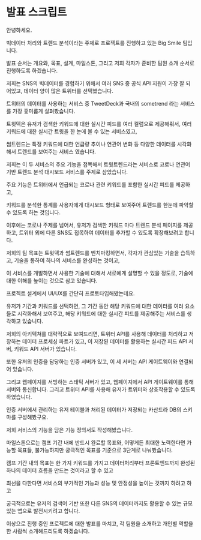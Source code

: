 # 발표 스크립트

안녕하세요. 

빅데이터 처리와 트렌드 분석이라는 주제로 프로젝트를 진행하고 있는 Big Smile 팀입니다.

발표 순서는 개요와, 목표, 설계, 마일스톤, 그리고 저희 각자가 준비한 팀원 소개 순서로 진행하도록 하겠습니다.

저희는 SNS의 빅데이터를 경험하기 위해서 여러 SNS 중 공식 API 지원이 가장 잘 되어있고, 데이터 양이 많은 트위터를 선택했습니다.

트위터의 데이터를 사용하는 서비스 중 TweetDeck과 국내의 sometrend 라는 서비스를 가장 흥미롭게 살펴봤습니다.

트윗덱은 유저가 검색한 키워드에 대한 실시간 피드를 여러 컬럼으로 제공해줘서, 여러 키워드에 대한 실시간 트윗을 한 눈에 볼 수 있는 서비스였고,

썸트렌드는 특정 키워드에 대한 언급량 추이나 연관어 변화 등 다양한 데이터를 시각화해서 트렌드를 보여주는 서비스 였습니다.

저희는 이 두 서비스의 주요 기능을 접목해서 트윗트렌드라는 서비스로 코로나 연관어 기반 트렌드 분석 대시보드 서비스를 주제로 삼았습니다.

주요 기능은 트위터에서 언급되는 코로나 관련 키워드를 포함한 실시간 피드를 제공하고,

키워드를 분석한 통계를 사용자에게 대시보드 형태로 보여주어 트렌드를 한눈에 파악할 수 있도록 하는 것입니다.

이후에는 코로나 주제를 넘어서, 유저가 검색한 키워드 마다 트렌드 분석 페이지를 제공하고, 트위터 외에 다른 SNS도 접목하여 데이터를 추가할 수 있도록 확장해보려고 합니다.

저희의 팀 목표는 트윗덱과 썸트렌드를 벤치마킹하면서, 각자가 관심있는 기술을 습득하고, 기술을 통하여 하나의 서비스를 완성하는 것이고,

이 서비스를 개발하면서 사용한 기술에 대해서 서로에게 설명할 수 있을 정도로, 기술에 대한 이해를 높이는 것으로 삼고 있습니다.

프로젝트 설계에서 UI/UX를 간단히 프로토타입해봤는데요.

유저가 기간과 키워드를 선택하면, 그 기간 동안 해당 키워드에 대한 데이터를 여러 요소들로 시각화해서 보여주고, 해당 키워드에 대한 실시간 피드를 제공해주는 서비스를 생각하고 있습니다.

저희의 아키텍쳐를 대략적으로 보여드리면, 트위터 API를 사용해 데이터를 처리하고 저장하는 데이터 프로세싱 파트가 있고, 이 저장된 데이터를 활용하는 실시간 피드 API 서버, 키워드 API 서버가 있습니다. 

또한 유저의 인증을 담당하는 인증 서버가 있고, 이 세 서버는 API 게이트웨이와 연결되어 있습니다.

그리고 웹페이지를 서빙하는 스태틱 서버가 있고, 웹페이지에서 API 게이트웨이를 통해 서버와 통신합니다. 그리고 트위터 API를 사용해 유저가 트위터와 상호작용할 수 있도록 하였습니다.

인증 서버에서 관리하는 유저 테이블과 처리된 데이터가 저장되는 카산드라 DB의 스키마를 구성해봤구요.

저희 서비스의 기능을 담은 기능 정의서도 작성해봤습니다.

마일스톤으로는 캠프 기간 내에 반드시 완료할 목표와, 어떻게든 최대한 노력한다면 가능할 목표들, 불가능하지만 궁극적인 목표를 기준으로 3단계로 나눠봤습니다.

캠프 기간 내의 목표는 한 가지 키워드를 가지고 데이터처리부터 프론트엔드까지 완성된 하나의 데이터 흐름을 만드는 것이라고 할 수 있고

최선을 다한다면 서비스의 부가적인 기능과 성능 및 안정성을 높이는 것까지 하려고 하고

궁극적으로는 유저의 검색어 기반 또한 다른 SNS의 데이터까지도 활용할 수 있는 규모 있는 앱으로 발전시키려고 합니다.

이상으로 진행 중인 프로젝트에 대한 발표를 마치고, 각 팀원을 소개하고 개인별 역할을 한 사람씩 소개해드리도록 하겠습니다.

